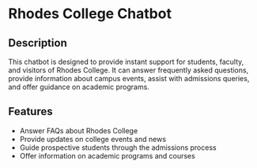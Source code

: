 # Rhodes College Chatbot

## Description

This chatbot is designed to provide instant support for students, faculty, and visitors of Rhodes College. It can answer frequently asked questions, provide information about campus events, assist with admissions queries, and offer guidance on academic programs.

## Features

- Answer FAQs about Rhodes College
- Provide updates on college events and news
- Guide prospective students through the admissions process
- Offer information on academic programs and courses

